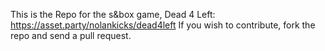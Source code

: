 This is the Repo for the s&box game, Dead 4 Left: https://asset.party/nolankicks/dead4left
If you wish to contribute, fork the repo and send a pull request.
